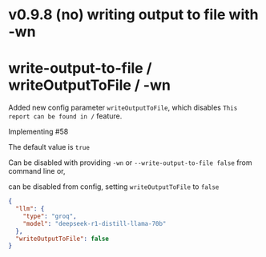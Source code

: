 # v0.9.8 (no) writing output to file with -wn

# write-output-to-file / writeOutputToFile / -wn

Added new config parameter `writeOutputToFile`,
which disables `This report can be found in /` feature.

Implementing #58

The default value is `true`

Can be disabled with providing `-wn` or `--write-output-to-file false` from command line or,

can be disabled from config, setting `writeOutputToFile` to `false`
```json
{
  "llm": {
    "type": "groq",
    "model": "deepseek-r1-distill-llama-70b"
  },
  "writeOutputToFile": false
}
```
